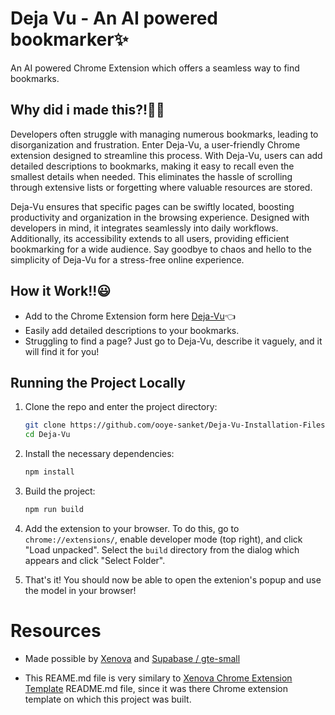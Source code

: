 # Deja Vu - An AI powered bookmarker✨

An AI powered Chrome Extension which offers a seamless way to find bookmarks.

## Why did i made this?!🤔💭

Developers often struggle with managing numerous bookmarks, leading to disorganization and frustration. Enter Deja-Vu, a user-friendly Chrome extension designed to streamline this process. With Deja-Vu, users can add detailed descriptions to bookmarks, making it easy to recall even the smallest details when needed. This eliminates the hassle of scrolling through extensive lists or forgetting where valuable resources are stored. 

Deja-Vu ensures that specific pages can be swiftly located, boosting productivity and organization in the browsing experience. Designed with developers in mind, it integrates seamlessly into daily workflows. Additionally, its accessibility extends to all users, providing efficient bookmarking for a wide audience. Say goodbye to chaos and hello to the simplicity of Deja-Vu for a stress-free online experience.

## How it Work!!😃

- Add to the Chrome Extension form here [Deja-Vu](https://chromewebstore.google.com/detail/deja-vu-ai-powerd-tool/fhhpmicpjmegopoolojoofmkokajplfc)👈
-   Easily add detailed descriptions to your bookmarks.
-  Struggling to find a page? Just go to Deja-Vu, describe it vaguely, and it will find it for you!

## Running the Project Locally

1. Clone the repo and enter the project directory:
   ```bash
   git clone https://github.com/ooye-sanket/Deja-Vu-Installation-Files
   cd Deja-Vu
   ```
1. Install the necessary dependencies:

   ```bash
   npm install
   ```

1. Build the project:

   ```bash
   npm run build
   ```

1. Add the extension to your browser. To do this, go to `chrome://extensions/`, enable developer mode (top right), and click "Load unpacked". Select the `build` directory from the dialog which appears and click "Select Folder".

1. That's it! You should now be able to open the extenion's popup and use the model in your browser!

# Resources

- Made possible by [Xenova](https://github.com/xenova/transformers.js) and [Supabase / gte-small](https://huggingface.co/Supabase/gte-small)

- This REAME.md file is very similary to [Xenova Chrome Extension Template](https://github.com/xenova/transformers.js/blob/main/examples/extension/README.md) README.md file, since it was there Chrome extension template on which this project was built.
